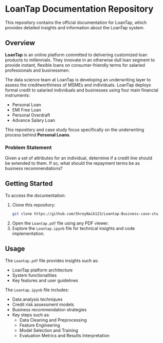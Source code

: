 # LoanTap Documentation Repository

This repository contains the official documentation for LoanTap, which provides detailed insights and information about the LoanTap system.

## Overview
**LoanTap** is an online platform committed to delivering customized loan products to millennials. They innovate in an otherwise dull loan segment to provide instant, flexible loans on consumer-friendly terms for salaried professionals and businessmen.

The data science team at LoanTap is developing an underwriting layer to assess the creditworthiness of MSMEs and individuals. LoanTap deploys formal credit to salaried individuals and businesses using four main financial instruments:
- Personal Loan
- EMI Free Loan
- Personal Overdraft
- Advance Salary Loan

This repository and case study focus specifically on the underwriting process behind **Personal Loans**.

### Problem Statement
Given a set of attributes for an individual, determine if a credit line should be extended to them. If so, what should the repayment terms be as business recommendations?


## Getting Started
To access the documentation:

1. Clone this repository:
   ```bash
   git clone https://github.com/ShreyNaik123/Loantap-Business-case-study.git
   ```
2. Open the `Loantap.pdf` file using any PDF viewer.
3. Explore the `Loantap.ipynb` file for technical insights and code implementation.

## Usage
The `Loantap.pdf` file provides insights such as:
- LoanTap platform architecture
- System functionalities
- Key features and user guidelines

The `Loantap.ipynb` file includes:
- Data analysis techniques
- Credit risk assessment models
- Business recommendation strategies
- Key steps such as:
  - Data Cleaning and Preprocessing
  - Feature Engineering
  - Model Selection and Training
  - Evaluation Metrics and Results Interpretation
